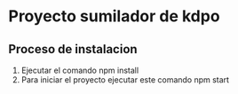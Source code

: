 # Proyecto sumilador de kdpo
## Proceso de instalacion
1. Ejecutar el comando npm install
2. Para iniciar el proyecto ejecutar este comando npm start
